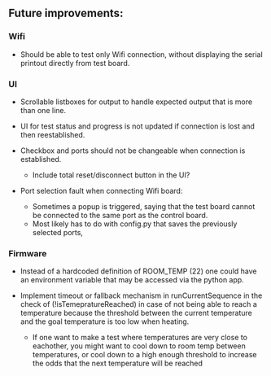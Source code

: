 ## Future improvements:

### Wifi

- Should be able to test only Wifi connection, without displaying the serial printout directly from test board.

### UI
- Scrollable listboxes for output to handle expected output that is more than one line.

- UI for test status and progress is not updated if connection is lost and then reestablished.

- Checkbox and ports should not be changeable when connection is established.
    - Include total reset/disconnect button in the UI?

- Port selection fault when connecting Wifi board:
    - Sometimes a popup is triggered, saying that the test board cannot be connected to the same port as the control board.
    - Most likely has to do with config.py that saves the previously selected ports,

### Firmware
- Instead of a hardcoded definition of ROOM_TEMP (22) one could have an environment variable that may be accessed via the python app.

- Implement timeout or fallback mechanism in runCurrentSequence in the check of (!isTemepratureReached) in case of not being able to reach a temperature because the threshold between the current temperature and the goal temperature is too low when heating.
    - If one want to make a test where temperatures are very close to eachother, you might want to cool down to room temp between temperatures, or cool down to a high enough threshold to increase the odds that the next temperature will be reached
